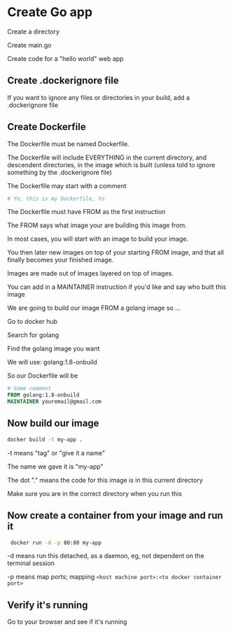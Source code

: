 # Create Go app

Create a directory

Create main.go

Create code for a "hello world" web app

## Create .dockerignore file

If you want to ignore any files or directories in your build, add a .dockerignore file

## Create Dockerfile

The Dockerfile must be named Dockerfile.

The Dockerfile will include EVERYTHING in the current directory, and descendent directories, in the image which is built (unless told to ignore something by the .dockerignore file)

The Dockerfile may start with a comment

```Dockerfile
# Yo, this is my Dockerfile, Yo
```

The Dockerfile must have FROM as the first instruction

The FROM says what image your are building this image from.

In most cases, you will start with an image to build your image.

You then later new images on top of your starting FROM image, and that all finally becomes your finished image.

Images are made out of images layered on top of images.

You can add in a MAINTAINER instruction if you'd like and say who built this image

We are going to build our image FROM a golang image so ...

Go to docker hub

Search for golang

Find the golang image you want

We will use: golang:1.8-onbuild

So our Dockerfile will be

```Dockerfile
# Some comment
FROM golang:1.8-onbuild
MAINTAINER youremail@gmail.com
```

## Now build our image

```bash
docker build -t my-app .
```

-t means "tag" or "give it a name"

The name we gave it is "my-app"

The dot "." means the code for this image is in this current directory

Make sure you are in the correct directory when you run this

## Now create a container from your image and run it

```bash
 docker run -d -p 80:80 my-app
```

-d means run this detached, as a daemon, eg, not dependent on the terminal session

-p means map ports; mapping `<host machine port>:<to docker container port>`

## Verify it's running

Go to your browser and see if it's running
